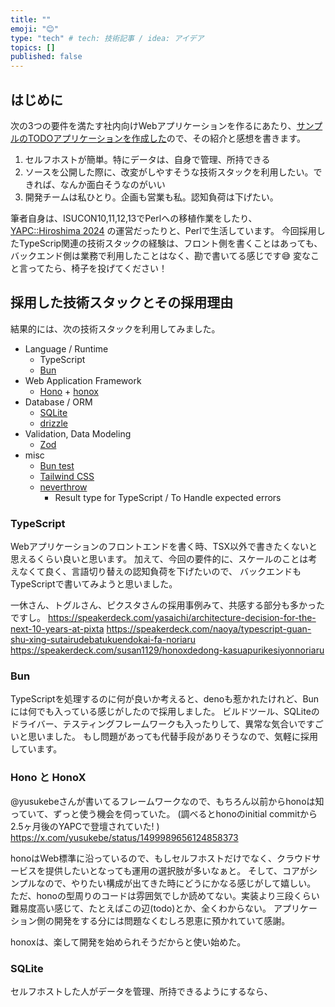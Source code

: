 ```yaml
---
title: ""
emoji: "😊"
type: "tech" # tech: 技術記事 / idea: アイデア
topics: []
published: false
---
```


## はじめに

次の3つの要件を満たす社内向けWebアプリケーションを作るにあたり、[サンプルのTODOアプリケーションを作成した](https://github.com/kfly8/sample-todoapp-honox-zod-drizzle)ので、その紹介と感想を書きます。

1. セルフホストが簡単。特にデータは、自身で管理、所持できる
2. ソースを公開した際に、改変がしやすそうな技術スタックを利用したい。できれば、なんか面白そうなのがいい
3. 開発チームは私ひとり。企画も営業も私。認知負荷は下げたい。

筆者自身は、ISUCON10,11,12,13でPerlへの移植作業をしたり、[YAPC::Hiroshima 2024](https://yapcjapan.org/2024hiroshima/) の運営だったりと、Perlで生活しています。
今回採用したTypeScrip関連の技術スタックの経験は、フロント側を書くことはあっても、バックエンド側は業務で利用したことはなく、勘で書いてる感じです😅
変なこと言ってたら、椅子を投げてください！

## 採用した技術スタックとその採用理由

結果的には、次の技術スタックを利用してみました。

- Language / Runtime
    - TypeScript
    - [Bun](https://bun.sh/)
- Web Application Framework
    - [Hono](https://hono.dev/) + [honox](https://github.com/honojs/honox)
- Database / ORM
    - [SQLite](https://www.sqlite.org/)
    - [drizzle](https://orm.drizzle.team/)
- Validation, Data Modeling
    - [Zod](https://zod.dev/)
- misc
    - [Bun test](https://bun.sh/docs/cli/test)
    - [Tailwind CSS](https://tailwindcss.com/)
    - [neverthrow](https://github.com/supermacro/neverthrow)
        - Result type for TypeScript / To Handle expected errors

### TypeScript

Webアプリケーションのフロントエンドを書く時、TSX以外で書きたくないと思えるくらい良いと思います。
加えて、今回の要件的に、スケールのことは考えなくて良く、言語切り替えの認知負荷を下げたいので、
バックエンドもTypeScriptで書いてみようと思いました。

一休さん、トグルさん、ピクスタさんの採用事例みて、共感する部分も多かったですし。
https://speakerdeck.com/yasaichi/architecture-decision-for-the-next-10-years-at-pixta
https://speakerdeck.com/naoya/typescript-guan-shu-xing-sutairudebatukuendokai-fa-noriaru
https://speakerdeck.com/susan1129/honoxdedong-kasuapurikesiyonnoriaru

### Bun

TypeScriptを処理するのに何が良いか考えると、denoも惹かれたけれど、Bunには何でも入っている感じがしたので採用しました。
ビルドツール、SQLiteのドライバー、テスティングフレームワークも入ったりして、異常な気合いですごいと思いました。
もし問題があっても代替手段がありそうなので、気軽に採用しています。

### Hono と HonoX

@yusukebeさんが書いてるフレームワークなので、もちろん以前からhonoは知っていて、ずっと使う機会を伺っていた。
(調べるとhonoのinitial commitから2.5ヶ月後のYAPCで登壇されていた! )
https://x.com/yusukebe/status/1499989656124858373

honoはWeb標準に沿っているので、もしセルフホストだけでなく、クラウドサービスを提供したいとなっても運用の選択肢が多いなぁと。
そして、コアがシンプルなので、やりたい構成が出てきた時にどうにかなる感じがして嬉しい。
ただ、honoの型周りのコードは雰囲気でしか読めてない。実装より三段くらい難易度高い感じて、たとえばこの辺(todo)とか、全くわからない。
アプリケーション側の開発をする分には問題なくむしろ恩恵に預かれていて感謝。

honoxは、楽して開発を始められそうだからと使い始めた。

### SQLite

セルフホストした人がデータを管理、所持できるようにするなら、



